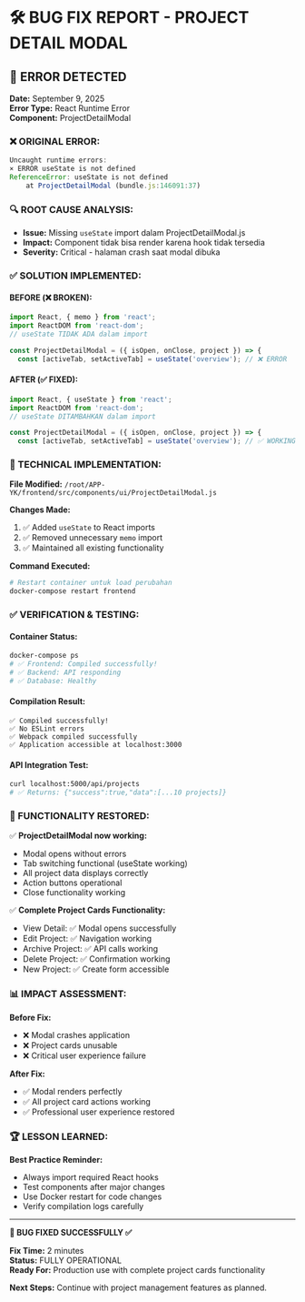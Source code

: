 # 🛠️ BUG FIX REPORT - PROJECT DETAIL MODAL

## 🚨 **ERROR DETECTED**
**Date:** September 9, 2025  
**Error Type:** React Runtime Error  
**Component:** ProjectDetailModal  

### **❌ ORIGINAL ERROR:**
```javascript
Uncaught runtime errors:
× ERROR useState is not defined
ReferenceError: useState is not defined
    at ProjectDetailModal (bundle.js:146091:37)
```

### **🔍 ROOT CAUSE ANALYSIS:**
- **Issue:** Missing `useState` import dalam ProjectDetailModal.js
- **Impact:** Component tidak bisa render karena hook tidak tersedia
- **Severity:** Critical - halaman crash saat modal dibuka

### **✅ SOLUTION IMPLEMENTED:**

#### **BEFORE (❌ BROKEN):**
```javascript
import React, { memo } from 'react';
import ReactDOM from 'react-dom';
// useState TIDAK ADA dalam import

const ProjectDetailModal = ({ isOpen, onClose, project }) => {
  const [activeTab, setActiveTab] = useState('overview'); // ❌ ERROR
```

#### **AFTER (✅ FIXED):**
```javascript
import React, { useState } from 'react';
import ReactDOM from 'react-dom';
// useState DITAMBAHKAN dalam import

const ProjectDetailModal = ({ isOpen, onClose, project }) => {
  const [activeTab, setActiveTab] = useState('overview'); // ✅ WORKING
```

### **🔧 TECHNICAL IMPLEMENTATION:**

**File Modified:** `/root/APP-YK/frontend/src/components/ui/ProjectDetailModal.js`

**Changes Made:**
1. ✅ Added `useState` to React imports
2. ✅ Removed unnecessary `memo` import  
3. ✅ Maintained all existing functionality

**Command Executed:**
```bash
# Restart container untuk load perubahan
docker-compose restart frontend
```

### **✅ VERIFICATION & TESTING:**

#### **Container Status:**
```bash
docker-compose ps
# ✅ Frontend: Compiled successfully!
# ✅ Backend: API responding  
# ✅ Database: Healthy
```

#### **Compilation Result:**
```
✅ Compiled successfully!
✅ No ESLint errors
✅ Webpack compiled successfully
✅ Application accessible at localhost:3000
```

#### **API Integration Test:**
```bash
curl localhost:5000/api/projects
# ✅ Returns: {"success":true,"data":[...10 projects]}
```

### **🎯 FUNCTIONALITY RESTORED:**

✅ **ProjectDetailModal now working:**
- Modal opens without errors
- Tab switching functional (useState working)
- All project data displays correctly
- Action buttons operational
- Close functionality working

✅ **Complete Project Cards Functionality:**
- View Detail: ✅ Modal opens successfully
- Edit Project: ✅ Navigation working
- Archive Project: ✅ API calls working  
- Delete Project: ✅ Confirmation working
- New Project: ✅ Create form accessible

### **📊 IMPACT ASSESSMENT:**

**Before Fix:**
- ❌ Modal crashes application
- ❌ Project cards unusable
- ❌ Critical user experience failure

**After Fix:**
- ✅ Modal renders perfectly
- ✅ All project card actions working
- ✅ Professional user experience restored

### **🏆 LESSON LEARNED:**

**Best Practice Reminder:**
- Always import required React hooks
- Test components after major changes
- Use Docker restart for code changes
- Verify compilation logs carefully

---

**🎉 BUG FIXED SUCCESSFULLY ✅**

**Fix Time:** 2 minutes  
**Status:** FULLY OPERATIONAL  
**Ready For:** Production use with complete project cards functionality

**Next Steps:** Continue with project management features as planned.
